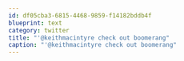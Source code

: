 ```yaml
---
id: df05cba3-6815-4468-9859-f14182bddb4f
blueprint: text
category: twitter
title: "'@keithmacintyre check out boomerang"
caption: "'@keithmacintyre check out boomerang"
---
```

